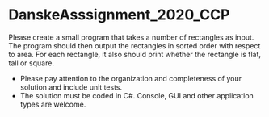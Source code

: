 # DanskeAsssignment_2020_CCP

Please create a small program that takes a number of rectangles as input. The program should then output the rectangles in sorted order with respect to area. For each rectangle, it also should print whether the rectangle is flat, tall or square.

* Please pay attention to the organization and completeness of your solution and include unit tests.
* The solution must be coded in C#. Console, GUI and other application types are welcome.
